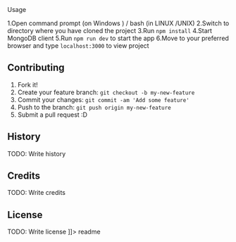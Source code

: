 <snippet>
  <content><![CDATA[
# ${1:Target}
Our application focuses on providing a solution to small coaching centres to provide online classes to intrested students and 
## Installation
#To use the project locally make sure you have MongoDB and NodeJS installed 

## Usage
1.Open command prompt (on Windows ) / bash (in LINUX /UNIX)
2.Switch to directory where you have cloned the project
3.Run `npm install`
4.Start MongoDB client
5.Run `npm run dev` to start the app
6.Move to your preferred browser and type `localhost:3000` to view project
## Contributing
1. Fork it!
2. Create your feature branch: `git checkout -b my-new-feature`
3. Commit your changes: `git commit -am 'Add some feature'`
4. Push to the branch: `git push origin my-new-feature`
5. Submit a pull request :D
## History
TODO: Write history
## Credits
TODO: Write credits
## License
TODO: Write license
]]></content>
  <tabTrigger>readme</tabTrigger>
</snippet>